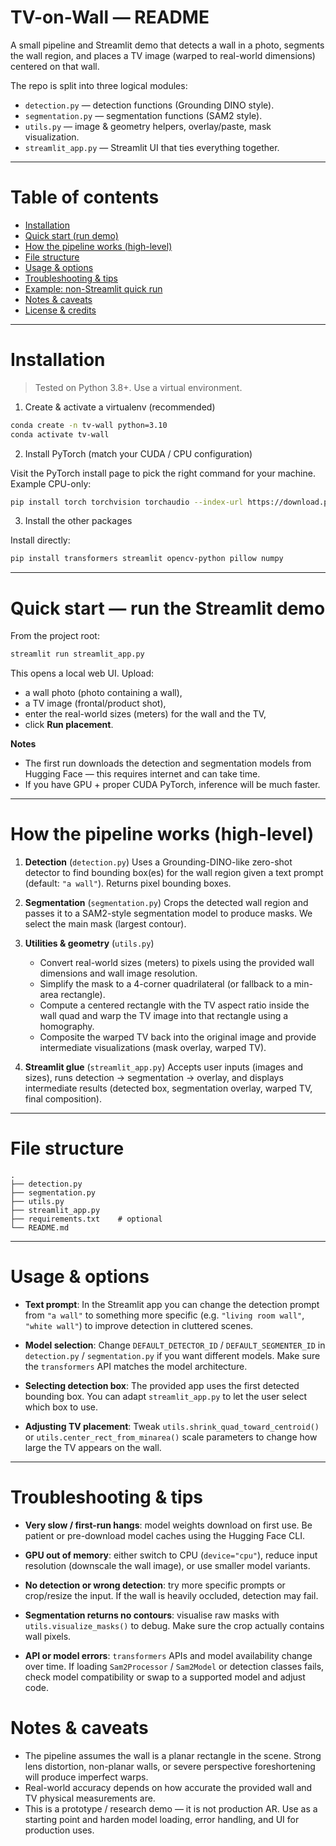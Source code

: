 # TV-on-Wall — README

A small pipeline and Streamlit demo that detects a wall in a photo, segments the wall region, and places a TV image (warped to real-world dimensions) centered on that wall.

The repo is split into three logical modules:

* `detection.py` — detection functions (Grounding DINO style).
* `segmentation.py` — segmentation functions (SAM2 style).
* `utils.py` — image & geometry helpers, overlay/paste, mask visualization.
* `streamlit_app.py` — Streamlit UI that ties everything together.

---

# Table of contents

* [Installation](#installation)
* [Quick start (run demo)](#quick-start-run-demo)
* [How the pipeline works (high-level)](#how-the-pipeline-works-high-level)
* [File structure](#file-structure)
* [Usage & options](#usage--options)
* [Troubleshooting & tips](#troubleshooting--tips)
* [Example: non-Streamlit quick run](#example-non-streamlit-quick-run)
* [Notes & caveats](#notes--caveats)
* [License & credits](#license--credits)

---

# Installation

> Tested on Python 3.8+. Use a virtual environment.

1. Create & activate a virtualenv (recommended)

```bash
conda create -n tv-wall python=3.10
conda activate tv-wall
```

2. Install PyTorch (match your CUDA / CPU configuration)

Visit the PyTorch install page to pick the right command for your machine. Example CPU-only:

```bash
pip install torch torchvision torchaudio --index-url https://download.pytorch.org/whl/cpu
```

3. Install the other packages

Install directly:

```bash
pip install transformers streamlit opencv-python pillow numpy
```
---

# Quick start — run the Streamlit demo

From the project root:

```bash
streamlit run streamlit_app.py
```

This opens a local web UI. Upload:

* a wall photo (photo containing a wall),
* a TV image (frontal/product shot),
* enter the real-world sizes (meters) for the wall and the TV,
* click **Run placement**.

**Notes**

* The first run downloads the detection and segmentation models from Hugging Face — this requires internet and can take time.
* If you have GPU + proper CUDA PyTorch, inference will be much faster.

---

# How the pipeline works (high-level)

1. **Detection** (`detection.py`)
   Uses a Grounding-DINO-like zero-shot detector to find bounding box(es) for the wall region given a text prompt (default: `"a wall"`). Returns pixel bounding boxes.

2. **Segmentation** (`segmentation.py`)
   Crops the detected wall region and passes it to a SAM2-style segmentation model to produce masks. We select the main mask (largest contour).

3. **Utilities & geometry** (`utils.py`)

   * Convert real-world sizes (meters) to pixels using the provided wall dimensions and wall image resolution.
   * Simplify the mask to a 4-corner quadrilateral (or fallback to a min-area rectangle).
   * Compute a centered rectangle with the TV aspect ratio inside the wall quad and warp the TV image into that rectangle using a homography.
   * Composite the warped TV back into the original image and provide intermediate visualizations (mask overlay, warped TV).

4. **Streamlit glue** (`streamlit_app.py`)
   Accepts user inputs (images and sizes), runs detection → segmentation → overlay, and displays intermediate results (detected box, segmentation overlay, warped TV, final composition).

---

# File structure

```
.
├── detection.py
├── segmentation.py
├── utils.py
├── streamlit_app.py
├── requirements.txt    # optional
└── README.md
```

---

# Usage & options

* **Text prompt**: In the Streamlit app you can change the detection prompt from `"a wall"` to something more specific (e.g. `"living room wall"`, `"white wall"`) to improve detection in cluttered scenes.

* **Model selection**: Change `DEFAULT_DETECTOR_ID` / `DEFAULT_SEGMENTER_ID` in `detection.py` / `segmentation.py` if you want different models. Make sure the `transformers` API matches the model architecture.

* **Selecting detection box**: The provided app uses the first detected bounding box. You can adapt `streamlit_app.py` to let the user select which box to use.

* **Adjusting TV placement**: Tweak `utils.shrink_quad_toward_centroid()` or `utils.center_rect_from_minarea()` scale parameters to change how large the TV appears on the wall.

---

# Troubleshooting & tips

* **Very slow / first-run hangs**: model weights download on first use. Be patient or pre-download model caches using the Hugging Face CLI.

* **GPU out of memory**: either switch to CPU (`device="cpu"`), reduce input resolution (downscale the wall image), or use smaller model variants.

* **No detection or wrong detection**: try more specific prompts or crop/resize the input. If the wall is heavily occluded, detection may fail.

* **Segmentation returns no contours**: visualise raw masks with `utils.visualize_masks()` to debug. Make sure the crop actually contains wall pixels.

* **API or model errors**: `transformers` APIs and model availability change over time. If loading `Sam2Processor` / `Sam2Model` or detection classes fails, check model compatibility or swap to a supported model and adjust code.

# Notes & caveats

* The pipeline assumes the wall is a planar rectangle in the scene. Strong lens distortion, non-planar walls, or severe perspective foreshortening will produce imperfect warps.
* Real-world accuracy depends on how accurate the provided wall and TV physical measurements are.
* This is a prototype / research demo — it is not production AR. Use as a starting point and harden model loading, error handling, and UI for production uses.

